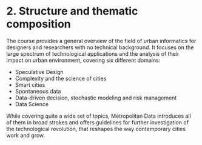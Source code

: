 # 2. Structure and thematic composition

The course provides a general overview of the field of urban informatics for designers and researchers with no technical background. It focuses on the large spectrum of technological applications and the analysis of their impact on urban environment, covering six different domains:

- Speculative Design 
- Complexity and the science of cities 
- Smart cities 
- Spontaneous data 
- Data-driven decision, stochastic modeling and risk management 
- Data Science 

While covering quite a wide set of topics, Metropolitan Data introduces all of them in broad strokes and offers guidelines for further investigation of the technological revolution, that reshapes the way contemporary cities work and grow.
